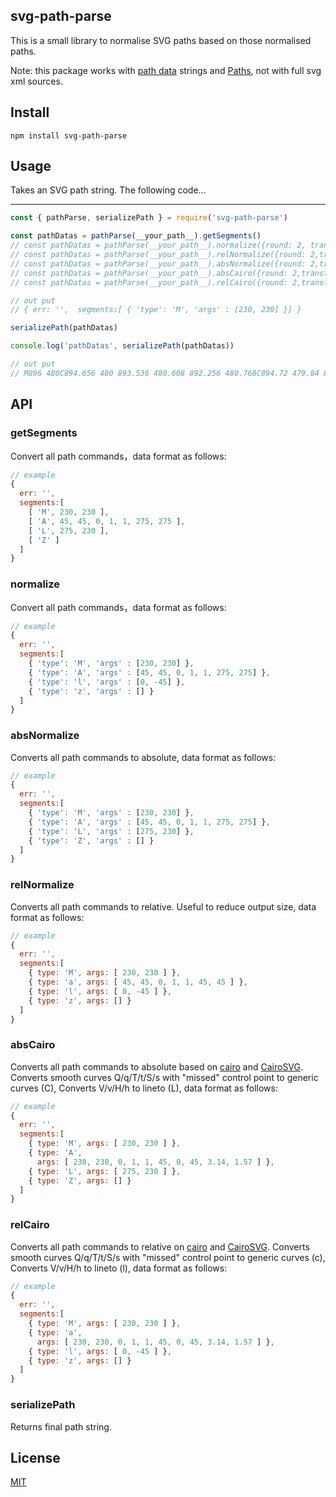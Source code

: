 ## svg-path-parse

This is a small library to normalise SVG paths based on those normalised paths.

Note: this package works with [path data](https://www.w3.org/TR/SVG11/paths.html#PathData) strings and [Paths](https://developer.mozilla.org/zh-CN/docs/Web/SVG/Tutorial/Paths),
not with full svg xml sources.

## Install 

```
npm install svg-path-parse
```

## Usage 

Takes an SVG path string. The following code…

-------

```js
const { pathParse, serializePath } = require('svg-path-parse')

const pathDatas = pathParse(__your_path__).getSegments()
// const pathDatas = pathParse(__your_path__).normalize({round: 2, transform: 'translate(10, 10) scale(0.5)'})
// const pathDatas = pathParse(__your_path__).relNormalize({round: 2,transform: 'translate(10, 10) scale(0.5)'})
// const pathDatas = pathParse(__your_path__).absNormalize({round: 2,transform: 'translate(10, 10) scale(0.5)'})
// const pathDatas = pathParse(__your_path__).absCairo({round: 2,transform: 'translate(10, 10) scale(0.5)'})
// const pathDatas = pathParse(__your_path__).relCairo({round: 2,transform: 'translate(10, 10) scale(0.5)'})

// out put
// { err: '',  segments:[ { 'type': 'M', 'args' : [230, 230] }] }

serializePath(pathDatas)

console.log('pathDatas', serializePath(pathDatas))

// out put
// M896 480C894.656 480 893.536 480.608 892.256 480.768C894.72 479.84 893.568 479.232 892.256 479.232z
```
## API

### getSegments

Convert all path commands，data format as follows:

```js
// example
{ 
  err: '',
  segments:[ 
    [ 'M', 230, 230 ],
    [ 'A', 45, 45, 0, 1, 1, 275, 275 ],
    [ 'L', 275, 230 ],
    [ 'Z' ] 
  ] 
}
```

### normalize
Convert all path commands，data format as follows:

```js
// example
{ 
  err: '',
  segments:[ 
    { 'type': 'M', 'args' : [230, 230] },
    { 'type': 'A', 'args' : [45, 45, 0, 1, 1, 275, 275] },    
    { 'type': 'l', 'args' : [0, -45] },   
    { 'type': 'z', 'args' : [] }
  ] 
}
```

### absNormalize
Converts all path commands to absolute, data format as follows:

```js
// example
{ 
  err: '',
  segments:[ 
    { 'type': 'M', 'args' : [230, 230] },
    { 'type': 'A', 'args' : [45, 45, 0, 1, 1, 275, 275] },    
    { 'type': 'L', 'args' : [275, 230] },   
    { 'type': 'Z', 'args' : [] }
  ] 
}
```


### relNormalize
Converts all path commands to relative. Useful to reduce output size, data format as follows:

```js
// example
{ 
  err: '',
  segments:[ 
    { type: 'M', args: [ 230, 230 ] },
    { type: 'a', args: [ 45, 45, 0, 1, 1, 45, 45 ] },
    { type: 'l', args: [ 0, -45 ] },
    { type: 'z', args: [] } 
  ]
}
```

### absCairo

Converts all path commands to absolute based on [cairo](https://www.cairographics.org) and [CairoSVG](https://github.com/Kozea/CairoSVG). Converts smooth curves Q/q/T/t/S/s with "missed" control point to generic curves (C),  Converts V/v/H/h to lineto (L), data format as follows:

```js
// example
{ 
  err: '',
  segments:[ 
    { type: 'M', args: [ 230, 230 ] },
    { type: 'A',
      args: [ 230, 230, 0, 1, 1, 45, 0, 45, 3.14, 1.57 ] },
    { type: 'L', args: [ 275, 230 ] },
    { type: 'Z', args: [] } 
  ]
}
```

### relCairo
Converts all path commands to relative on [cairo](https://www.cairographics.org) and [CairoSVG](https://github.com/Kozea/CairoSVG). Converts smooth curves Q/q/T/t/S/s with "missed" control point to generic curves (c),  Converts V/v/H/h to lineto (l), data format as follows:

```js
// example
{ 
  err: '',
  segments:[ 
    { type: 'M', args: [ 230, 230 ] },
    { type: 'a',
      args: [ 230, 230, 0, 1, 1, 45, 0, 45, 3.14, 1.57 ] },
    { type: 'l', args: [ 0, -45 ] },
    { type: 'z', args: [] } 
  ]
}
```

### serializePath
Returns final path string.


## License

[MIT](./LICENSE)
